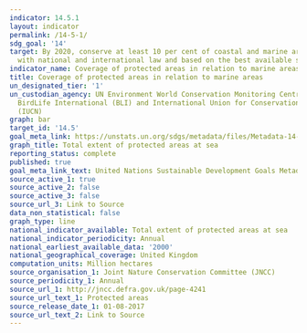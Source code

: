 ```yaml
---
indicator: 14.5.1
layout: indicator
permalink: /14-5-1/
sdg_goal: '14'
target: By 2020, conserve at least 10 per cent of coastal and marine areas, consistent
  with national and international law and based on the best available scientific information
indicator_name: Coverage of protected areas in relation to marine areas
title: Coverage of protected areas in relation to marine areas
un_designated_tier: '1'
un_custodian_agency: UN Environment World Conservation Monitoring Centre (UNEP-WCMC),
  BirdLife International (BLI) and International Union for Conservation of Nature
  (IUCN)
graph: bar
target_id: '14.5'
goal_meta_link: https://unstats.un.org/sdgs/metadata/files/Metadata-14-05-01.pdf
graph_title: Total extent of protected areas at sea
reporting_status: complete
published: true
goal_meta_link_text: United Nations Sustainable Development Goals Metadata (pdf 293kB)
source_active_1: true
source_active_2: false
source_active_3: false
source_url_3: Link to Source
data_non_statistical: false
graph_type: line
national_indicator_available: Total extent of protected areas at sea
national_indicator_periodicity: Annual
national_earliest_available_data: '2000'
national_geographical_coverage: United Kingdom
computation_units: Million hectares
source_organisation_1: Joint Nature Conservation Committee (JNCC)
source_periodicity_1: Annual
source_url_1: http://jncc.defra.gov.uk/page-4241
source_url_text_1: Protected areas
source_release_date_1: 01-08-2017
source_url_text_2: Link to Source
---
```

